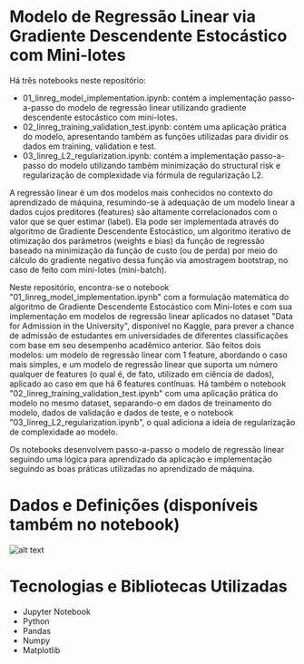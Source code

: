 # Modelo de Regressão Linear via Gradiente Descendente Estocástico com Mini-lotes

Há três notebooks neste repositório:

- 01_linreg_model_implementation.ipynb: contém a implementação passo-a-passo do modelo de regressão linear utilizando gradiente descendente estocástico com mini-lotes.
- 02_linreg_training_validation_test.ipynb: contém uma aplicação prática do modelo, apresentando também as funções utilizadas para dividir os dados em training, validation e test.
- 03_linreg_L2_regularization.ipynb: contém a implementação passo-a-passo do modelo utilizando também minimização do structural risk e regularização de complexidade via fórmula de regularização L2.
 
A regressão linear é um dos modelos mais conhecidos no contexto do aprendizado de máquina, resumindo-se à adequação de um modelo linear a dados cujos preditores (features) são altamente correlacionados com o valor que se quer estimar (label). Ela pode ser implementada através do algoritmo de Gradiente Descendente Estocástico, um algoritmo iterativo de otimização dos parâmetros (weights e bias) da função de regressão baseado na minimização da função de custo (ou de perda) por meio do cálculo do gradiente negativo dessa função via amostragem bootstrap, no caso de feito com mini-lotes (mini-batch). 

Neste repositório, encontra-se o notebook "01_linreg_model_implementation.ipynb" com a formulação matemática do algoritmo de Gradiente Descendente Estocástico com Mini-lotes e com sua implementação em modelos de regressão linear aplicados no dataset "Data for Admission in the University", disponível no Kaggle, para prever a chance de admissão de estudantes em universidades de diferentes classificações com base em seu desempenho acadêmico anterior. São feitos dois modelos: um modelo de regressão linear com 1 feature, abordando o caso mais simples, e um modelo de regressão linear que suporta um número qualquer de features (o qual é, de fato, utilizado em ciência de dados), aplicado ao caso em que há 6 features contínuas. Há também o notebook "02_linreg_training_validation_test.ipynb" com uma aplicação prática do modelo no mesmo dataset, separando-o em dados de treinamento do modelo, dados de validação e dados de teste, e o notebook "03_linreg_L2_regularization.ipynb", o qual adiciona a ideia de regularização de complexidade ao modelo.

Os notebooks desenvolvem passo-a-passo o modelo de regressão linear seguindo uma lógica para aprendizado da aplicação e implementação seguindo as boas práticas utilizadas no aprendizado de máquina.

# Dados e Definições (disponíveis também no notebook)

![alt text](https://github.com/Samirnunes/gradient_descent_implementation/blob/main/Imagens/dados_e_definicoes.PNG)

# Tecnologias e Bibliotecas Utilizadas

- Jupyter Notebook
- Python
- Pandas
- Numpy
- Matplotlib
